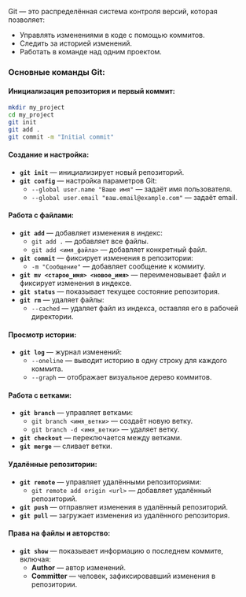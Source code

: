 Git — это распределённая система контроля версий, которая позволяет:

- Управлять изменениями в коде с помощью коммитов.
- Следить за историей изменений.
- Работать в команде над одним проектом.

### Основные команды Git:

#### Инициализация репозитория и первый коммит:
```bash
mkdir my_project
cd my_project
git init
git add .
git commit -m "Initial commit"
```

#### Создание и настройка:
- **`git init`** — инициализирует новый репозиторий.
- **`git config`** — настройка параметров Git:
  - `--global user.name "Ваше имя"` — задаёт имя пользователя.
  - `--global user.email "ваш.email@example.com"` — задаёт email.

#### Работа с файлами:
- **`git add`** — добавляет изменения в индекс:
  - `git add .` — добавляет все файлы.
  - `git add <имя_файла>` — добавляет конкретный файл.
- **`git commit`** — фиксирует изменения в репозитории:
  - `-m "Сообщение"` — добавляет сообщение к коммиту.
- **`git mv <старое_имя> <новое_имя>`** — переименовывает файл и фиксирует изменения в индексе.
- **`git status`** — показывает текущее состояние репозитория.
- **`git rm`** — удаляет файлы:
  - `--cached` — удаляет файл из индекса, оставляя его в рабочей директории.

#### Просмотр истории:
- **`git log`** — журнал изменений:
  - `--oneline` — выводит историю в одну строку для каждого коммита.
  - `--graph` — отображает визуальное дерево коммитов.

#### Работа с ветками:
- **`git branch`** — управляет ветками:
  - `git branch <имя_ветки>` — создаёт новую ветку.
  - `git branch -d <имя_ветки>` — удаляет ветку.
- **`git checkout`** — переключается между ветками.
- **`git merge`** — сливает ветки.

#### Удалённые репозитории:
- **`git remote`** — управляет удалёнными репозиториями:
  - `git remote add origin <url>` — добавляет удалённый репозиторий.
- **`git push`** — отправляет изменения в удалённый репозиторий.
- **`git pull`** — загружает изменения из удалённого репозитория.

#### Права на файлы и авторство:
- **`git show`** — показывает информацию о последнем коммите, включая:
  - **Author** — автор изменений.
  - **Committer** — человек, зафиксировавший изменения в репозитории.